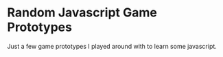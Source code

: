 # Random Javascript Game Prototypes
Just a few game prototypes I played around with to learn some javascript.
